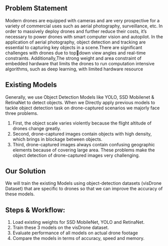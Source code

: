 ## Problem Statement
Modern drones are equipped with cameras and are very prospective for a variety of commercial uses such as aerial 
photography, surveillance, etc. In order to massively deploy drones and further reduce their costs, it’s necessary to 
power drones with smart computer vision and autopilot. In the application of aerial photography, object detection 
and tracking are essential to capturing key objects in a scene.There are significant challenges with drones due to topdown view angles and real-time constraints. Additionally,The strong weight and area constraint of embedded 
hardware that limits the drones to run computation intensive algorithms, such as deep learning, with limited 
hardware resource

## Existing Models
Generally, we use Object Detection Models like YOLO, SSD Mobilenet & RetinaNet to detect objects.
When we Directly apply previous models to tackle object detection task on drone-captured scenarios we majorly 
face three problems.
1. First, the object scale varies violently because the flight altitude of drones change greatly.
2. Second, drone-captured images contain objects with high density, which brings in blockage between objects.
3. Third, drone-captured images always contain confusing geographic elements because of covering large area. 
These problems make the object detection of drone-captured images very challenging.

## Our Solution
We will train the existing Models using object-detection datasets (visDrone Dataset) that are specific to drones so 
that we can improve the accuracy of these models.

## Steps & Workflow:
1. Load existing weights for SSD MobileNet, YOLO and RetinaNet.
2. Train these 3 models on the visDrone dataset.
3. Evaluate performance of all models on actual drone footage
4. Compare the models in terms of accuracy, speed and memory.
